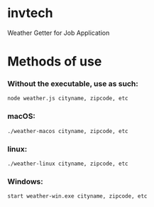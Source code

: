# invtech
Weather Getter for Job Application

# Methods of use

### Without the executable, use as such:
`node weather.js cityname, zipcode, etc`

### macOS:
`./weather-macos cityname, zipcode, etc`

### linux:
`./weather-linux cityname, zipcode, etc`

### Windows:
`start weather-win.exe cityname, zipcode, etc`


